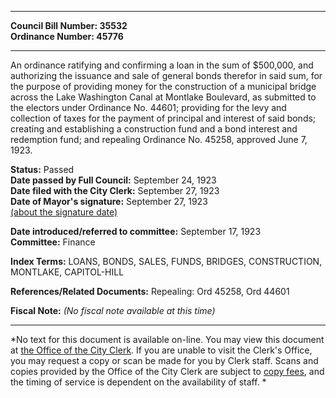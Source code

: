 * * * * *  
  
**Council Bill Number: [](#h0)[](#h2)35532**   
**Ordinance Number: 45776**  
  
* * * * *  
  
An ordinance ratifying and confirming a loan in the sum of $500,000, and authorizing the issuance and sale of general bonds therefor in said sum, for the purpose of providing money for the construction of a municipal bridge across the Lake Washington Canal at Montlake Boulevard, as submitted to the electors under Ordinance No. 44601; providing for the levy and collection of taxes for the payment of principal and interest of said bonds; creating and establishing a construction fund and a bond interest and redemption fund; and repealing Ordinance No. 45258, approved June 7, 1923.  
  
**Status:** Passed   
**Date passed by Full Council:** September 24, 1923   
**Date filed with the City Clerk:** September 27, 1923   
**Date of Mayor's signature:** September 27, 1923   
[(about the signature date)](/~public/approvaldate.htm)   
  
  
**Date introduced/referred to committee:** September 17, 1923   
**Committee:** Finance   
  
**Index Terms:** LOANS, BONDS, SALES, FUNDS, BRIDGES, CONSTRUCTION, MONTLAKE, CAPITOL-HILL  
  
**References/Related Documents:** Repealing: Ord 45258, Ord 44601  
  
**Fiscal Note:** *(No fiscal note available at this time)*  
  
* * * * *  
  
*No text for this document is available on-line. You may view this document at [the Office of the City Clerk](http://www.seattle.gov/leg/clerk/contactUs.htm). If you are unable to visit the Clerk's Office, you may request a copy or scan be made for you by Clerk staff. Scans and copies provided by the Office of the City Clerk are subject to [copy fees](http://clerk.seattle.gov/~public/clerkfees.htm), and the timing of service is dependent on the availability of staff. *  
  
  
